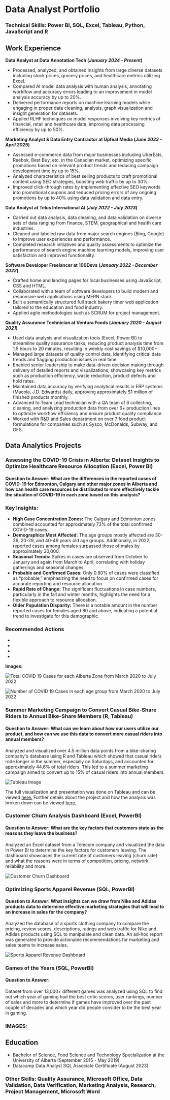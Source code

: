# Data Analyst Portfolio 

### Technical Skills: Power BI, SQL, Excel, Tableau, Python, JavaScript and R


## **Work Experience**
**Data Analyst at Data Annotation Tech (_January 2024 - Present_)**
- Processed, analyzed, and obtained insights from large diverse datasets including stock prices, grocery prices, and healthcare metrics utilizing Excel.
- Compared AI model data analysis with human analysis, annotating workflow and accuracy errors leading to an improvement in model analysis accuracy by up to 20%.
- Delivered performance reports on machine learning models while engaging in proper data cleaning, analysis, graph visualization and insight generation for datasets.
- Applied RLHF techniques on model responses involving key metrics of financial, retail and healthcare data, improving data processing efficiency by up to 50%.


**Marketing Analyst & Data Entry Contractor at Upfeat Media (_June 2023 - April 2025_)**
- Assessed e-commerce data from major businesses including UberEats, Reebok, Best Buy, etc. in the Canadian market, optimizing specific promotions based on relevant product trends and reducing campaign development time by up to 15%. 
- Analyzed characteristics of best selling products to craft promotional content using SEO strategies, boosting web traffic by up to 30%.
- Improved click-through rates by implementing effective SEO keywords into promotional coupons and reduced pricing errors of any ongoing promotions by up to 40% using data validation and data entry.


**Data Analyst at Telus International AI (_July 2022 - July 2023_)**
- Carried out data analysis, data cleaning, and data validation on diverse sets of data ranging from finance, STEM, geographical and health care industries. 
- Cleaned and labeled raw data from major search engines (Bing, Google) to improve user experiences and performance.
- Completed research initiatives and quality assessments to optimize the performance of search engine machine learning models, improving user satisfaction and improved functionality.


**Software Developer Freelancer at 100Devs (_January 2022 - December 2022_)**
- Crafted home and landing pages for local businesses using JavaScript, CSS and HTML. 
-	Collaborated with a team of software developers to build modern and responsive web applications using MERN stack.
- Built a semantically structured full stack bakery timer web application tailored to the education and food industry.
-	Applied agile methodologies such as SCRUM for project management.
  

**Quality Assurance Technician at Ventura Foods (_January 2020 - August 2021_)**
- Used data analysis and visualization tools (Excel, Power BI) to streamline quality assurance tasks, reducing product analysis time from 1.5 hours to 20 minutes, resulting in weekly cost savings of $10,000+.
- Managed large datasets of quality control data, identifying critical data trends and flagging production issues in real time.
- Enabled senior leadership to make data-driven decision making through delivery of detailed reports and visualizations, showcasing key metrics such as production efficiency, waste reduction, product defects and hold rates.
- Maintained data accuracy by verifying analytical results in ERP systems (Macola, J.D. Edwards) daily, approving approximately $1 million of finished products monthly.
- Advanced to Team Lead technician with a QA team of 6 collecting, cleaning, and analyzing production data from over 6+ production lines to optimize workflow efficiency and ensure product quality compliance.
- Worked with R&D and Sales department on over 7 food product formulations for companies such as Sysco, McDonalds, Subway, and GFS.
  


## **Data Analytics Projects**
### Assessing the COVID-19 Crisis in Alberta: Dataset Insights to Optimize Healthcare Resource Allocation (Excel, Power BI)
#### Question to Answer: What are the differences in the reported cases of COVID-19 for Edmonton, Calgary and other major zones in Alberta and how can health care resources be distributed to more effectively tackle the situation of COVID-19 in each zone based on this analysis?

### Key Insights:
-	**High Case Concentration Zones:** The Calgary and Edmonton zones combined accounted for approximately 73% of the total confirmed COVID-19 cases.
-	**Demographics Most Affected:** The age groups mostly affected are 30-39, 20-29, and 40-49 years old age groups. Additionally, in 2022, reported cases among females surpassed those of males by approximately 30,000.
-	**Seasonal Trends:** Spikes in cases are observed from October to January and again from March to April, correlating with holiday gatherings and seasonal changes.
-	**Probable and Confirmed Cases:** Only 0.80% of cases were classified as “probable,” emphasizing the need to focus on confirmed cases for accurate reporting and resource allocation.
-	**Rapid Rate of Change:** The significant fluctuations in case numbers, particularly in the fall and winter months, highlights the need for a flexible approach to resource allocation.
-	**Older Population Disparity:** There is a notable amount in the number reported cases for females aged 80 and above, indicating a potential trend to investigate for this demographic.

### Recommended Actions
-
-
-
-


**Images:**

![Total COVID 19 Cases for each Alberta Zone from March 2020 to July 2022](/assets/CasesByZones.png)



![Number of COVID 19 Cases in each age group from March 2020 to July 2022](/assets/CasesByAgeGroup.png)



### Summer Marketing Campaign to Convert Casual Bike-Share Riders to Annual Bike-Share Members (R, Tableau)
#### Question to Answer: What can we learn about how our users utilize our product, and how can we use this data to convert more casual riders into annual members?

Analyzed and visualized over 4.5 million data points from a bike-sharing company's database using R and Tableau which showed that casual riders rode longer in the summer, especially on Saturdays, and accounted for approximately 44.6% of total riders. This led to a summer marketing campaign aimed to convert up to 15% of casual riders into annual members.

![Tableau Image](/assets/BikeShareTableauImage.PNG)

The full visualization and presentation was done on Tableau and can be viewed [here.](https://public.tableau.com/app/profile/visan2980/viz/DataAnalyticsProjectDashboard/Story1#1)
Further details about the project and how the analysis was broken down can be viewed [here.](https://github.com/Visan1/Data-Analytics-Project)

### Customer Churn Analysis Dashboard (Excel, PowerBI)
#### Question to Answer: What are the key factors that customers state as the reasons they leave the business?

Analyzed an Excel dataset from a Telecom company and visualized the data in Power BI to determine the key factors for customers leaving. The dashboard showcases the current rate of customers leaving (churn rate) and what the reasons were in terms of competition, pricing, network reliability and more. 

![Customer Churn Dashboard](/assets/ChurningCustomersAnalysisDashboard.PNG)


### Optimizing Sports Apparel Revenue (SQL, PowerBI)
#### Question to Answer: What insights can we draw from Nike and Adidas products data to determine effective marketing strategies that will lead to an increase in sales for the company?

Analyzed the database of a sports clothing company to compare the pricing, review scores, descriptions, ratings and web traffic for Nike and Adidas products using SQL to manipulate and clean data. An ad-hoc report was generated to provide actionable recommendations for marketing and sales teams to increase sales. 

![Sports Apparel Revenue Dashboard](/assets/SportsApparelRevenue.PNG)

### Games of the Years (SQL, PowerBI)
#### Question to Answer:

Dataset from over 13,000+ different games was analyzed using SQL to find out which year of gaming had the best critic scores, user rankings, number of sales and more to determine if games have improved over the past couple of decades and which year did people consider to be the best year in gaming.

### IMAGES:


## Education
- Bachelor of Science, Food Science and Technology Specialization at the University of Alberta (September 2015 - May 2019)
- Datacamp Data Analyst SQL Associate Certificate (August 2023)

### Other Skills: Quality Assurance, Microsoft Office, Data Validation, Data Verification, Marketing Analysis, Research, Project Management, Microsoft Word








